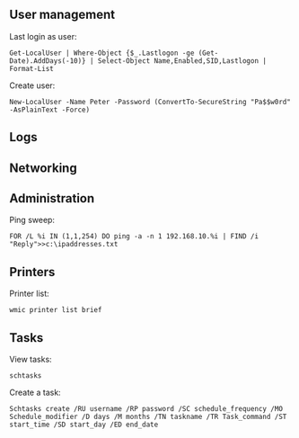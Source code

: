 ## User management
Last login as user:
```
Get-LocalUser | Where-Object {$_.Lastlogon -ge (Get-Date).AddDays(-10)} | Select-Object Name,Enabled,SID,Lastlogon | Format-List
```
Create user:
```
New-LocalUser -Name Peter -Password (ConvertTo-SecureString "Pa$$w0rd" -AsPlainText -Force)
```
## Logs

## Networking

## Administration
Ping sweep: 
```
FOR /L %i IN (1,1,254) DO ping -a -n 1 192.168.10.%i | FIND /i "Reply">>c:\ipaddresses.txt
```
## Printers
Printer list:
```
wmic printer list brief
```
## Tasks
View tasks:
```
schtasks
```
Create a task:
```
Schtasks create /RU username /RP password /SC schedule_frequency /MO Schedule_modifier /D days /M months /TN taskname /TR Task_command /ST start_time /SD start_day /ED end_date
```

